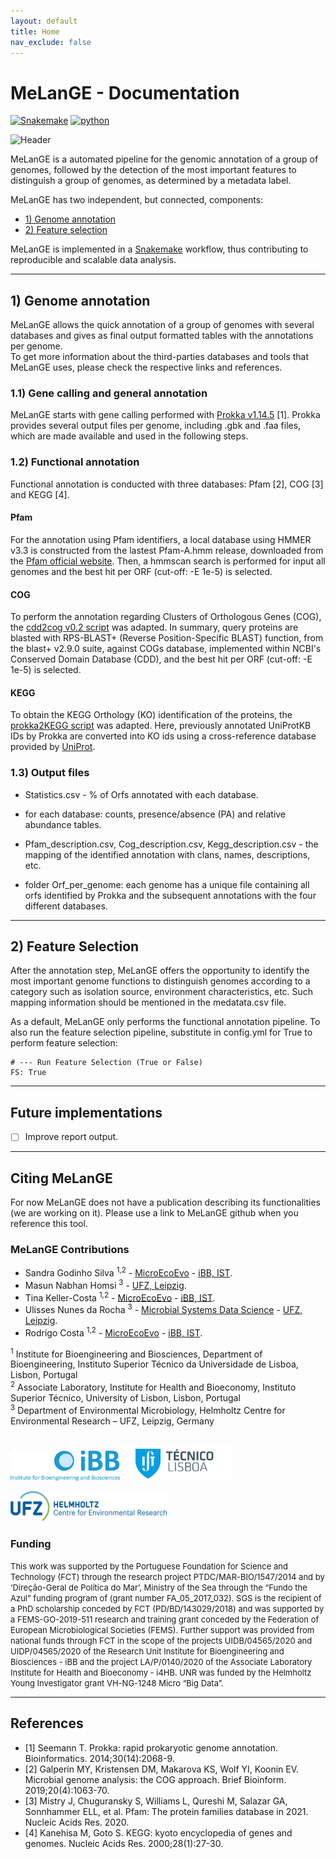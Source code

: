 ```yaml
---
layout: default
title: Home
nav_exclude: false
---
```


# MeLanGE - Documentation

[![Snakemake](https://img.shields.io/badge/snakemake-≥5.31-brightgreen.svg)](https://snakemake.bitbucket.io)
[![python](https://img.shields.io/badge/python-≥3.8-brightgreen.svg)](https://www.python.org/)

![Header](bitmap3.jpeg)

MeLanGE is a automated pipeline for the genomic annotation of a group of genomes, followed by the detection of the most important features to distinguish a group of genomes, as determined by a metadata label.

MeLanGE has two independent, but connected, components:  
* [1) Genome annotation](#1-genome-annotation)
* [2) Feature selection](#2-feature-selection)  

MeLanGE is implemented in a [Snakemake](https://snakemake.readthedocs.io/en/stable/#) workflow, thus contributing to reproducible and scalable data analysis. 

* * *


## 1) Genome annotation
MeLanGE allows the quick annotation of a group 
of genomes with several databases and gives as final output formatted tables with 
the annotations per genome. \
To get more information about the third-parties databases and tools that MeLanGE uses, 
please check the respective links and references. 


### 1.1) Gene calling and general annotation
MeLanGE starts with gene calling performed with [Prokka v1.14.5](https://github.com/tseemann/prokka) [1]. Prokka provides several output files per genome, including .gbk and .faa files, which are made available and used in the following steps. 

### 1.2) Functional annotation
Functional annotation is conducted with three databases: Pfam [2], COG [3] and KEGG [4]. 
#### Pfam
For the annotation using Pfam identifiers, a local database using HMMER v3.3 is constructed from the lastest Pfam-A.hmm release, downloaded from the [Pfam official website](http://pfam.xfam.org/). Then, a hmmscan search is performed for input all genomes and the best hit per ORF (cut-off: -E 1e-5) is selected. 

#### COG
To perform the annotation regarding Clusters of Orthologous Genes (COG), the [cdd2cog v0.2 script](https://github.com/aleimba/bac-genomics-scripts/tree/master/cdd2cog)  was adapted. In summary, query proteins are blasted with RPS-BLAST+ (Reverse Position-Specific BLAST) function, from the blast+ v2.9.0 suite, against COGs database, implemented within NCBI's Conserved Domain Database (CDD), and the best hit per ORF (cut-off: -E 1e-5) is selected. 

#### KEGG
To obtain the KEGG Orthology (KO) identification of the proteins, the [prokka2KEGG script](https://github.com/SilentGene/Bio-py/tree/master/prokka2kegg) was adapted. Here, previously annotated UniProtKB IDs by Prokka are converted into KO ids using a cross-reference database provided by [UniProt](https://www.uniprot.org/). 

### 1.3) Output files
- Statistics.csv - % of Orfs annotated with each database.

- for each database: counts, presence/absence (PA) and relative abundance tables.

- Pfam_description.csv, Cog_description.csv, Kegg_description.csv - the mapping of the identified annotation with clans, names, descriptions, etc.

- folder Orf_per_genome: each genome has a unique file containing all orfs identified by Prokka and the subsequent annotations with the four different databases.

* * *

## 2) Feature Selection

After the annotation step, MeLanGE offers the opportunity to identify the most important genome functions to distinguish genomes according to a category such as isolation source, environment characteristics, etc. Such mapping information should be mentioned in the medatata.csv file.

As a default, MeLanGE only performs the functional annotation pipeline. To also run the feature selection pipeline, substitute in config.yml for True to perform feature selection:

    # --- Run Feature Selection (True or False)
    FS: True
    

* * *

## Future implementations
- [ ] Improve report output.

* * *


## Citing MeLanGE
For now MeLanGE does not have a publication describing its functionalities (we are working on it). Please use a link to MeLanGE github when you reference this tool.


### MeLanGE Contributions
* Sandra Godinho Silva <sup>1,2</sup> - [MicroEcoEvo](https://www.facebook.com/MicroEcoEvo/) - [iBB, IST](https://ibb.tecnico.ulisboa.pt/).
* Masun Nabhan Homsi <sup>3</sup> - [UFZ, Leipzig](https://www.ufz.de/).
* Tina Keller-Costa <sup>1,2</sup> - [MicroEcoEvo](https://www.facebook.com/MicroEcoEvo/) - [iBB, IST](https://ibb.tecnico.ulisboa.pt/).
* Ulisses Nunes da Rocha <sup>3</sup> - [Microbial Systems Data Science](https://www.ufz.de/index.php?de=43659) - [UFZ, Leipzig](https://www.ufz.de/).
* Rodrigo Costa <sup>1,2</sup> - [MicroEcoEvo](https://www.facebook.com/MicroEcoEvo/) - [iBB, IST](https://ibb.tecnico.ulisboa.pt/).

<sup>1</sup> Institute for Bioengineering and Biosciences, Department of Bioengineering, Instituto Superior Técnico da Universidade de Lisboa, Lisbon, Portugal \
<sup>2</sup> Associate Laboratory, Institute for Health and Bioeconomy, Instituto Superior Técnico, University of Lisbon, Lisbon, Portugal \
<sup>3</sup> Department of Environmental Microbiology, Helmholtz Centre for Environmental Research – UFZ, Leipzig, Germany 

\
<img src="./images/IBB-Logo.png" width="175">  <img src="./images/IST.jpg" width="175">   

<img src="./images/ufz.png" width="250">
 

### Funding
<font size="2"> This work was supported by the Portuguese Foundation for Science and Technology (FCT) through the research project PTDC/MAR-BIO/1547/2014 and by ‘Direção-Geral de Política do Mar’, Ministry of the Sea through the “Fundo the Azul” funding program of  (grant number FA_05_2017_032). SGS is the recipient of a PhD scholarship conceded by FCT (PD/BD/143029/2018) and was supported by a FEMS-GO-2019-511 research and training grant conceded by the Federation of European Microbiological Societies (FEMS). Further support was provided from national funds through FCT in the scope of the projects UIDB/04565/2020 and UIDP/04565/2020 of the Research Unit Institute for Bioengineering and Biosciences - iBB and the project LA/P/0140/2020 of the Associate Laboratory Institute for Health and Bioeconomy - i4HB. UNR was funded by the Helmholtz Young Investigator grant VH-NG-1248 Micro “Big Data”. </font>

* * *

## References

* [1]	Seemann T. Prokka: rapid prokaryotic genome annotation. Bioinformatics. 2014;30(14):2068-9. 
* [2]	Galperin MY, Kristensen DM, Makarova KS, Wolf YI, Koonin EV. Microbial genome analysis: the COG approach. Brief Bioinform. 2019;20(4):1063-70. 
* [3]	Mistry J, Chuguransky S, Williams L, Qureshi M, Salazar GA, Sonnhammer ELL, et al. Pfam: The protein families database in 2021. Nucleic Acids Res. 2020. 
* [4]	Kanehisa M, Goto S. KEGG: kyoto encyclopedia of genes and genomes. Nucleic Acids Res. 2000;28(1):27-30.

